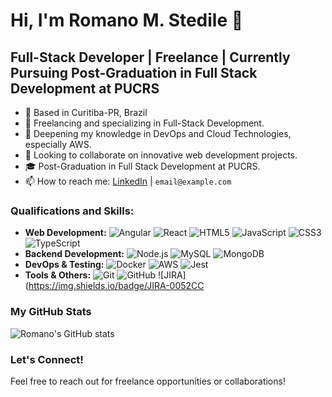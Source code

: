 # Hi, I'm Romano M. Stedile 👋

## Full-Stack Developer | Freelance | Currently Pursuing Post-Graduation in Full Stack Development at PUCRS

- 📍 Based in Curitiba-PR, Brazil
- 🔭 Freelancing and specializing in Full-Stack Development.
- 🌱 Deepening my knowledge in DevOps and Cloud Technologies, especially AWS.
- 👯 Looking to collaborate on innovative web development projects.
- 🎓 Post-Graduation in Full Stack Development at PUCRS.
- 📫 How to reach me: [LinkedIn](https://www.linkedin.com/in/romanostedile/) | `email@example.com`

### Qualifications and Skills:
- **Web Development:**  ![Angular](https://img.shields.io/badge/Angular-DD0031?style=for-the-badge&logo=angular&logoColor=white) ![React](https://img.shields.io/badge/React-20232A?style=for-the-badge&logo=react&logoColor=61DAFB) ![HTML5](https://img.shields.io/badge/HTML5-E34F26?style=for-the-badge&logo=html5&logoColor=white) ![JavaScript](https://img.shields.io/badge/JavaScript-F7DF1E?style=for-the-badge&logo=javascript&logoColor=black) ![CSS3](https://img.shields.io/badge/CSS3-1572B6?style=for-the-badge&logo=css3&logoColor=white) ![TypeScript](https://img.shields.io/badge/TypeScript-007ACC?style=for-the-badge&logo=typescript&logoColor=white)
- **Backend Development:** ![Node.js](https://img.shields.io/badge/Node.js-43853D?style=for-the-badge&logo=node-dot-js&logoColor=white) ![MySQL](https://img.shields.io/badge/MySQL-00000F?style=for-the-badge&logo=mysql&logoColor=white) ![MongoDB](https://img.shields.io/badge/MongoDB-4EA94B?style=for-the-badge&logo=mongodb&logoColor=white)
- **DevOps & Testing:**  ![Docker](https://img.shields.io/badge/Docker-2496ED?style=for-the-badge&logo=docker&logoColor=white) ![AWS](https://img.shields.io/badge/Amazon_AWS-FF9900?style=for-the-badge&logo=amazonaws&logoColor=white) ![Jest](https://img.shields.io/badge/Jest-C21325?style=for-the-badge&logo=jest&logoColor=white)
- **Tools & Others:**   ![Git](https://img.shields.io/badge/Git-F05032?style=for-the-badge&logo=git&logoColor=white) ![GitHub](https://img.shields.io/badge/GitHub-100000?style=for-the-badge&logo=github&logoColor=white) ![JIRA](https://img.shields.io/badge/JIRA-0052CC

### My GitHub Stats
![Romano's GitHub stats](https://github-readme-stats.vercel.app/api?username=romanostd&show_icons=true&theme=radical)

### Let's Connect!
Feel free to reach out for freelance opportunities or collaborations!
